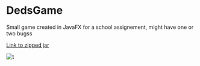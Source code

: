 # DedsGame
Small game created in JavaFX for a school assignement, might have one or two bugss

[Link to zipped jar](https://files.catbox.moe/fy3bn8.zip)

![t](https://github.com/user-attachments/assets/df11897b-b129-4bf0-8f5a-ee2a13aa7d7b)
